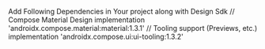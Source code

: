 Add Following Dependencies in Your project along with Design Sdk
// Compose Material Design
implementation 'androidx.compose.material:material:1.3.1'
// Tooling support (Previews, etc.)
implementation 'androidx.compose.ui:ui-tooling:1.3.2'